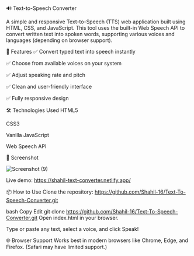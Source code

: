 🔊 Text-to-Speech Converter

A simple and responsive Text-to-Speech (TTS) web application built using HTML, CSS, and JavaScript. This tool uses the built-in Web Speech API to convert written text into spoken words, supporting various voices and languages (depending on browser support).

🚀 Features ✅ Convert typed text into speech instantly

✅ Choose from available voices on your system

✅ Adjust speaking rate and pitch

✅ Clean and user-friendly interface

✅ Fully responsive design

🛠 Technologies Used HTML5

CSS3

Vanilla JavaScript

Web Speech API

📸 Screenshot

![Screenshot (9)](https://github.com/user-attachments/assets/3f60102d-e1be-45c1-a4ab-c7ddf3246fe8)


Live demo: https://shahil-text-converter.netlify.app/

📦 How to Use Clone the repository: https://github.com/Shahil-16/Text-To-Speech-Converter.git

bash Copy Edit git clone  https://github.com/Shahil-16/Text-To-Speech-Converter.git Open index.html in your browser.

Type or paste any text, select a voice, and click Speak!

🌐 Browser Support Works best in modern browsers like Chrome, Edge, and Firefox. (Safari may have limited support.)
